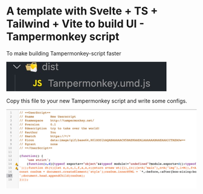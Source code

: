 # A template with Svelte + TS + Tailwind + Vite to build UI - Tampermonkey script

To make building Tampermonkey-script faster

![](./docs/imgs/howToUse/dist.png)

Copy this file to your new Tampermonkey script and write some configs.

![](./docs/imgs/howToUse/copyTheFile.png)

